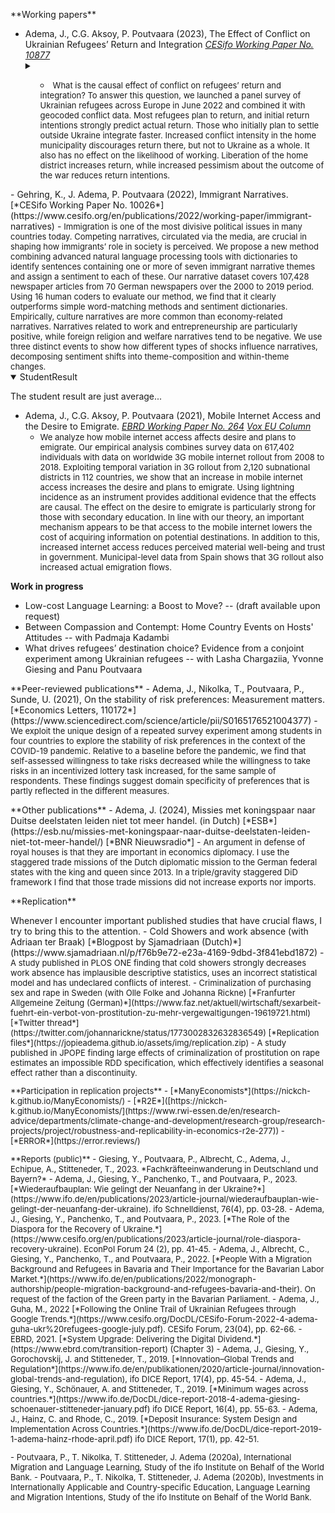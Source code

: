 ---
---
<p></p>
**Working papers**

 - Adema, J., C.G. Aksoy, P. Poutvaara (2023), The Effect of Conflict on Ukrainian Refugees’ Return and Integration [*CESifo Working Paper No. 10877*](https://www.cesifo.org/de/publikationen/2023/working-paper/effect-conflict-ukrainian-refugees-return-and-integration) <details> <summary>
     - <font size="2">What is the causal effect of conflict on refugees’ return and integration? To answer this question, we launched a panel survey of Ukrainian refugees across Europe in June 2022 and combined it with geocoded conflict data. Most refugees plan to return, and initial return intentions strongly predict actual return. Those who initially plan to settle outside Ukraine integrate faster. Increased conflict intensity in the home municipality discourages return there, but not to Ukraine as a whole. It also has no effect on the likelihood of working. Liberation of the home district increases return, while increased pessimism about the outcome of the war reduces return intentions.</font>
</summary>
 - Gehring, K., J. Adema, P. Poutvaara (2022), Immigrant Narratives. [*CESifo Working Paper No. 10026*](https://www.cesifo.org/en/publications/2022/working-paper/immigrant-narratives) 
     - <font size="2">Immigration is one of the most divisive political issues in many countries today. Competing narratives, circulated via the media, are crucial in shaping how immigrants’ role in society is perceived. We propose a new method combining advanced natural language processing tools with dictionaries to identify sentences containing one or more of seven immigrant narrative themes and assign a sentiment to each of these. Our narrative dataset covers 107,428 newspaper articles from 70 German newspapers over the 2000 to 2019 period. Using 16 human coders to evaluate our method, we find that it clearly outperforms simple word-matching methods and sentiment dictionaries. Empirically, culture narratives are more common than economy-related narratives. Narratives related to work and entrepreneurship are particularly positive, while foreign religion and welfare narratives tend to be negative. We use three distinct events to show how different types of shocks influence narratives, decomposing sentiment shifts into theme-composition and within-theme changes.</font>

<details open="open">
    <summary>StudentResult</summary>
    <p> The student result are just average...</p>
</details>

- Adema, J., C.G. Aksoy, P. Poutvaara (2021), Mobile Internet Access and the Desire to Emigrate. [*EBRD Working Paper No. 264*](https://papers.ssrn.com/sol3/papers.cfm?abstract_id=4017615) [*Vox EU Column*](https://voxeu.org/article/mobile-internet-access-and-desire-emigrate) 
    - <font size="2">We analyze how mobile internet access affects desire and plans to emigrate. Our empirical analysis combines survey data on 617,402 individuals with data on worldwide 3G mobile internet rollout from 2008 to 2018. Exploiting temporal variation in 3G rollout from 2,120 subnational districts in 112 countries, we show that an increase in mobile internet access increases the desire and plans to emigrate. Using lightning incidence as an instrument provides additional evidence that the effects are causal. The effect on the desire to emigrate is particularly strong for those with secondary education. In line with our theory, an important mechanism appears to be that access to the mobile internet lowers the cost of acquiring information on potential destinations. In addition to this, increased internet access reduces perceived material well-being and trust in government. Municipal-level data from Spain shows that 3G rollout also increased actual emigration flows.</font>
<p></p>


**Work in progress**
 - Low-cost Language Learning: a Boost to Move? --  (draft available upon request)
 - Between Compassion and Contempt: Home Country Events on Hosts' Attitudes -- with Padmaja Kadambi
 - What drives refugees’ destination choice? Evidence from a conjoint experiment among Ukrainian refugees --  with Lasha Chargaziia, Yvonne Giesing and Panu Poutvaara
<p></p>
**Peer-reviewed publications**
 - Adema, J., Nikolka, T., Poutvaara, P., Sunde, U. (2021), On the stability of risk preferences: Measurement matters.   [*Economics Letters, 110172*](https://www.sciencedirect.com/science/article/pii/S0165176521004377)
    -  <font size="2">We exploit the unique design of a repeated survey experiment among students in four countries to explore the stability of risk preferences in the context of the COVID-19 pandemic. Relative to a baseline before the pandemic, we find that self-assessed willingness to take risks decreased while the willingness to take risks in an incentivized lottery task increased, for the same sample of respondents. These findings suggest domain specificity of preferences that is partly reflected in the different measures.</font>
<p></p>
**Other publications**
 - Adema, J. (2024), Missies met koningspaar naar Duitse deelstaten leiden niet tot meer handel. (in Dutch)  [*ESB*](https://esb.nu/missies-met-koningspaar-naar-duitse-deelstaten-leiden-niet-tot-meer-handel/)    [*BNR Nieuwsradio*]
    -  <font size="2">An argument in defense of royal houses is that they are important in economics diplomacy. I use the staggered trade missions of the Dutch diplomatic mission to the German federal states with the king and queen since 2013. In a triple/gravity staggered DiD framework I find that those trade missions did not increase exports nor imports.</font>
<p></p>
**Replication**
<p></p>
Whenever I encounter important published studies that have crucial flaws, I try to bring this to the attention.
  - Cold Showers and work absence  (with Adriaan ter Braak)  [*Blogpost by Sjamadriaan (Dutch)*](https://www.sjamadriaan.nl/p/f76b9e72-e23a-4169-9dbd-3f841ebd1872) 
    -  <font size="2">  A study published in PLOS ONE finding that cold showers strongly decreases work absence has implausible descriptive statistics, uses an incorrect statistical model and has undeclared conflicts of interest.
  - Criminalization of purchasing sex and rape in Sweden  (with Olle Folke and Johanna Rickne) [*Franfurter Allgemeine Zeitung (German)*](https://www.faz.net/aktuell/wirtschaft/sexarbeit-fuehrt-ein-verbot-von-prostitution-zu-mehr-vergewaltigungen-19619721.html)  [*Twitter thread*](https://twitter.com/johannarickne/status/1773002832632836549) [*Replication files*](https://jopieadema.github.io/assets/img/replication.zip) 
     -  <font size="2"> A study published in JPOPE finding large effects of criminalization of prostitution on rape estimates an impossible RDD specification, which effectively identifies a seasonal effect rather than a discontinuity. 
 <p></p>
**Participation in replication projects**
  - [*ManyEconomists*](https://nickch-k.github.io/ManyEconomists/)
  - [*R2E*]([https://nickch-k.github.io/ManyEconomists/](https://www.rwi-essen.de/en/research-advice/departments/climate-change-and-development/research-group/research-projects/project/robustness-and-replicability-in-economics-r2e-277))
  - [*ERROR*](https://error.reviews/)
  <p></p>
**Reports (public)**
  - Giesing, Y., Poutvaara, P., Albrecht, C., Adema, J., Echipue, A., Stitteneder, T., 2023. *Fachkräfteeinwanderung in Deutschland und Bayern?* 
  - Adema, J., Giesing, Y., Panchenko, T., and Poutvaara, P., 2023. [*Wiederaufbauplan: Wie gelingt der Neuanfang in der Ukraine?*](https://www.ifo.de/en/publications/2023/article-journal/wiederaufbauplan-wie-gelingt-der-neuanfang-der-ukraine). ifo Schnelldienst, 76(4), pp. 03-28.
  - Adema, J., Giesing, Y., Panchenko, T., and Poutvaara, P., 2023. [*The Role of the Diaspora for the Recovery of Ukraine.*](https://www.cesifo.org/en/publications/2023/article-journal/role-diaspora-recovery-ukraine). EconPol Forum 24 (2), pp. 41-45.
  - Adema, J., Albrecht, C., Giesing, Y., Panchenko, T., and Poutvaara, P., 2022. [*People With a Migration Background and Refugees in Bavaria and Their Importance for the Bavarian Labor Market.*](https://www.ifo.de/en/publications/2022/monograph-authorship/people-migration-background-and-refugees-bavaria-and-their). On request of the faction of the Green party in the Bavarian Parliament.
 - Adema, J., Guha, M., 2022  [*Following the Online Trail of Ukrainian
Refugees through Google Trends.*](https://www.cesifo.org/DocDL/CESifo-Forum-2022-4-adema-guha-ukr%20refugees-google-july.pdf). CESifo Forum, 23(04), pp. 62-66.
 - EBRD, 2021. [*System Upgrade: Delivering the Digital Dividend.*](https://www.ebrd.com/transition-report) (Chapter 3)
 - Adema, J., Giesing, Y., Gorochovskij, J. and Stitteneder, T., 2019. [*Innovation–Global Trends and Regulation*](https://www.ifo.de/en/publikationen/2020/article-journal/innovation-global-trends-and-regulation), ifo DICE Report, 17(4), pp. 45-54.
 - Adema, J., Giesing, Y., Schönauer, A. and Stitteneder, T., 2019. [*Minimum wages across countries.*](https://www.ifo.de/DocDL/dice-report-2018-4-adema-giesing-schoenauer-stitteneder-january.pdf) ifo DICE Report, 16(4), pp. 55-63.
 - Adema, J., Hainz, C. and Rhode, C., 2019. [*Deposit Insurance: System Design and Implementation Across Countries.*](https://www.ifo.de/DocDL/dice-report-2019-1-adema-hainz-rhode-april.pdf) ifo DICE Report, 17(1), pp. 42-51.
<p></p>
 - Poutvaara, P., T. Nikolka, T. Stitteneder, J. Adema (2020a), International Migration and Language Learning, Study of the ifo Institute on Behalf of the World Bank.
 - Poutvaara, P., T. Nikolka, T. Stitteneder, J. Adema (2020b), Investments in Internationally Applicable and Country-specific Education, Language Learning and Migration Intentions, Study of the ifo Institute on Behalf of the World Bank.

 

